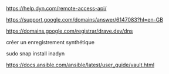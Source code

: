 https://help.dyn.com/remote-access-api/

https://support.google.com/domains/answer/6147083?hl=en-GB

https://domains.google.com/registrar/drave.dev/dns

créer un enregistrement synthétique

sudo snap install inadyn

https://docs.ansible.com/ansible/latest/user_guide/vault.html